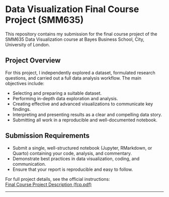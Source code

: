 # Data Visualization Final Course Project (SMM635)

This repository contains my submission for the final course project of the SMM635 Data Visualization course at Bayes Business School, City, University of London.

## Project Overview

For this project, I independently explored a dataset, formulated research questions, and carried out a full data analysis workflow. The main objectives include:

- Selecting and preparing a suitable dataset.
- Performing in-depth data exploration and analysis.
- Creating effective and advanced visualizations to communicate key findings.
- Interpreting and presenting results as a clear and compelling data story.
- Submitting all work in a reproducible and well-documented notebook.

## Submission Requirements

- Submit a single, well-structured notebook (Jupyter, RMarkdown, or Quarto) containing your code, analysis, and commentary.
- Demonstrate best practices in data visualization, coding, and communication.
- Ensure that your report is reproducible and easy to follow.

For full project details, see the official instructions:  
[Final Course Project Description (fcp.pdf)](https://github.com/simoneSantoni/data-viz-smm635/blob/master/finalCourseProject/fcp.pdf)

---
